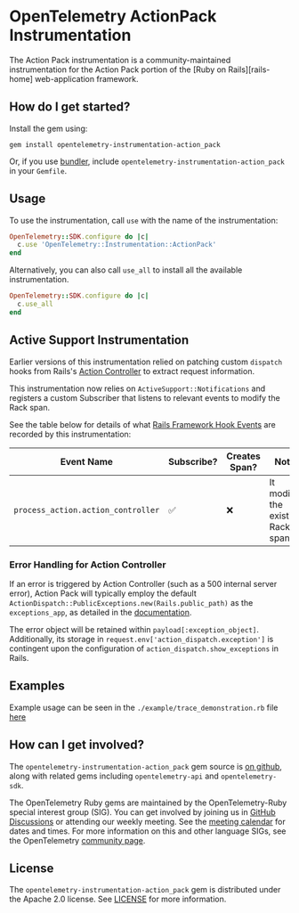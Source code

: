 # OpenTelemetry ActionPack Instrumentation

The Action Pack instrumentation is a community-maintained instrumentation for the Action Pack portion of the [Ruby on Rails][rails-home] web-application framework.

## How do I get started?

Install the gem using:

```
gem install opentelemetry-instrumentation-action_pack
```

Or, if you use [bundler][bundler-home], include `opentelemetry-instrumentation-action_pack` in your `Gemfile`.

## Usage

To use the instrumentation, call `use` with the name of the instrumentation:

```ruby
OpenTelemetry::SDK.configure do |c|
  c.use 'OpenTelemetry::Instrumentation::ActionPack'
end
```

Alternatively, you can also call `use_all` to install all the available instrumentation.

```ruby
OpenTelemetry::SDK.configure do |c|
  c.use_all
end
```

## Active Support Instrumentation

Earlier versions of this instrumentation relied on patching custom `dispatch` hooks from Rails's [Action Controller](https://github.com/rails/rails/blob/main/actionpack/lib/action_controller/metal.rb#L224) to extract request information.

This instrumentation now relies on `ActiveSupport::Notifications` and registers a custom Subscriber that listens to relevant events to modify the Rack span.

See the table below for details of what [Rails Framework Hook Events](https://guides.rubyonrails.org/active_support_instrumentation.html#action-controller) are recorded by this instrumentation:

| Event Name | Subscribe? | Creates Span? |  Notes |
| - | - | - | - |
| `process_action.action_controller` | :white_check_mark: | :x: | It modifies the existing Rack span |


### Error Handling for Action Controller

If an error is triggered by Action Controller (such as a 500 internal server error), Action Pack will typically employ the default `ActionDispatch::PublicExceptions.new(Rails.public_path)` as the `exceptions_app`, as detailed in the [documentation](https://guides.rubyonrails.org/configuring.html#config-exceptions-app).

The error object will be retained within `payload[:exception_object]`. Additionally, its storage in `request.env['action_dispatch.exception']` is contingent upon the configuration of `action_dispatch.show_exceptions` in Rails.

## Examples

Example usage can be seen in the `./example/trace_demonstration.rb` file [here](https://github.com/open-telemetry/opentelemetry-ruby-contrib/blob/main/instrumentation/action_pack/example/trace_demonstration.ru)

## How can I get involved?

The `opentelemetry-instrumentation-action_pack` gem source is [on github][repo-github], along with related gems including `opentelemetry-api` and `opentelemetry-sdk`.

The OpenTelemetry Ruby gems are maintained by the OpenTelemetry-Ruby special interest group (SIG). You can get involved by joining us in [GitHub Discussions][discussions-url] or attending our weekly meeting. See the [meeting calendar][community-meetings] for dates and times. For more information on this and other language SIGs, see the OpenTelemetry [community page][ruby-sig].

## License

The `opentelemetry-instrumentation-action_pack` gem is distributed under the Apache 2.0 license. See [LICENSE][license-github] for more information.

[bundler-home]: https://bundler.io
[repo-github]: https://github.com/open-telemetry/opentelemetry-ruby
[license-github]: https://github.com/open-telemetry/opentelemetry-ruby-contrib/blob/main/LICENSE
[ruby-sig]: https://github.com/open-telemetry/community#ruby-sig
[community-meetings]: https://github.com/open-telemetry/community#community-meetings
[discussions-url]: https://github.com/open-telemetry/opentelemetry-ruby/discussions
